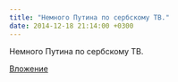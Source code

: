 ```yaml
---
title: "Немного Путина по сербскому ТВ."
date: 2014-12-18 21:14:00 +0300
---
```


Немного Путина по сербскому ТВ.

[Вложение](/assets/vk_photos/2/tPh6vJa0RdA.jpg)
